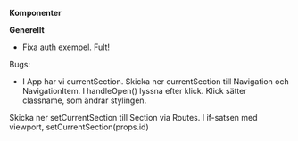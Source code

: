 **Komponenter**

**Generellt**

- Fixa auth exempel. Fult!

Bugs:

- I App har vi currentSection. Skicka ner currentSection till Navigation och NavigationItem. I handleOpen() lyssna efter klick.
  Klick sätter classname, som ändrar stylingen.

Skicka ner setCurrentSection till Section via Routes. I if-satsen med viewport, setCurrentSection(props.id)
